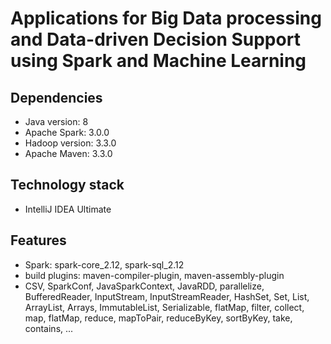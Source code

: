 # Applications for Big Data processing and Data-driven Decision Support using Spark and Machine Learning
	
## Dependencies
* Java version: 8
* Apache Spark: 3.0.0 
* Hadoop version: 3.3.0
* Apache Maven: 3.3.0

## Technology stack
* IntelliJ IDEA Ultimate

## Features
* Spark: spark-core_2.12, spark-sql_2.12
* build plugins: maven-compiler-plugin, maven-assembly-plugin
* CSV, SparkConf, JavaSparkContext, JavaRDD, parallelize, BufferedReader, InputStream, InputStreamReader, HashSet, Set, List, ArrayList, Arrays, ImmutableList, Serializable, flatMap, filter, collect, map, flatMap, reduce, mapToPair, reduceByKey, sortByKey, take, contains, ...
